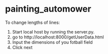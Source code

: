 # painting_automower


To change lengths of lines:
1. Start local host by running the server.py.
2. go to http://localhost:8000/getUserData.html
3. Input the dimensions of you fotball field
4. Click next